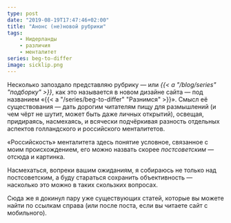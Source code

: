 ```yaml
---
type: post
date: "2019-08-19T17:47:46+02:00"
title: "Анонс (не)новой рубрики"
tags:
    - Нидерланды
    - различия
    - менталитет
series: beg-to-differ
image: sicklip.png
---
```


Несколько запоздало представляю рубрику — или *{{< a "/blog/series" "подборку" >}}*, как это называется в новом дизайне сайта — под названием «{{< a "/series/beg-to-differ" "Разнимся" >}}». Смысл её существования — дать дорогим читателям пищу для размышлений (и чем чёрт не шутит, может быть даже личных открытий), освещая, придираясь, насмехаясь, и всячески подчёркивая разность отдельных аспектов голландского и российского менталитетов.

«Российскость» менталитета здесь понятие условное, связанное с моим происхождением, его можно назвать скорее *постсоветским* — отсюда и картинка.

<!--more-->

Насмехаться, вопреки вашим ожиданиям, я собираюсь не только над постсоветским, а буду стараться сохранить объективность — насколько это можно в таких скользких вопросах.

Сюда же я докинул пару уже существующих статей, которые вы можете найти по ссылкам справа (или после поста, если вы читаете сайт с мобильного).
